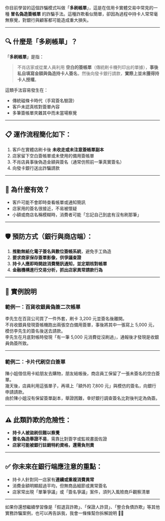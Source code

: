 你目前學習的這個詐騙模式叫做「**多刷帳單**」，這是在信用卡實體交易中常見的一種 **冒名偽造簽帳單** 的詐騙手法。這種詐欺看似簡單，卻因為過程中持卡人常常毫無察覺，對銀行與顧客都可能造成重大損失。

---

## 🔍 什麼是「多刷帳單」？

「**多刷帳單**」是指：

> 不肖店家或從業人員利用 **空白的簽帳單**（傳統刷卡機列印出的單據），**事後私自填寫金額與偽造持卡人簽名**，然後向發卡銀行請款，**實際上並未獲得持卡人授權**。

這類手法容易發生在：
- 傳統磁條卡時代（手寫簽名驗證）
- 客戶未認真核對簽單內容
- 多筆簽帳單夾雜其中而未當場察覺

---

## 📋 運作流程簡化如下：

1. 客戶在實體店刷卡後 **未收走或未注意簽帳單副本**
2. 店家留下空白簽帳單或未使用的備用簽帳單
3. 不肖店員事後偽造金額與簽名（通常仿照前一筆真實簽名）
4. 向發卡銀行送出詐騙請款

---

## 🧠 為什麼有效？

- 客戶可能不會即時查看帳單或通知簡訊
- 店家用的簽名很接近，不易被懷疑
- 小額或商店名稱模糊時，消費者可能「忘記自己到底有沒有刷那筆」

---

## 🛡️ 預防方式（銀行與商店端）：

1. **推動無紙化電子簽名與數位簽帳系統**，避免手工偽造
2. **要求商家保存簽單影像，供爭議查證**
3. **持卡人應即時開啟消費簡訊通知，並定期核對帳單**
4. **金融機構進行交易分析，抓出店家異常請款行為**

---

## 📄 實例說明

### 範例一：百貨收銀員偽簽二次帳單

李先生在百貨公司買了一件外套，刷卡 3,200 元並簽名後離開。  
不肖收銀員發現簽帳機跑出兩張空白備用簽單，事後將其中一張寫上 5,000 元，模仿李先生的簽名後送去請款。  
李先生在月底對帳時發現「有一筆 5,000 元消費從沒刷過」，通報後才發現是收銀員偽簽所致。

---

### 範例二：卡片代刷空白簽單

陳小姐借信用卡給朋友去購物，朋友結帳後，商店員工保留了一張未簽名的空白簽單。  
幾天後，店員利用這張單子，再填上「額外的 7,800 元」與模仿的簽名，向銀行申請請款。  
由於陳小姐沒有保留簽單副本，舉證困難，幸好銀行調查簽名比對後判定為偽簽。

---

## ⚠️ 此類詐欺的危險性：

- **持卡人被盜刷但難以察覺**
- **簽名偽造舉證不易**，需靠比對簽字或監視畫面佐證
- **店家可能被銀行註銷特約資格，還需負刑責**

---

## ✅ 你未來在銀行端應注意的重點：

- 持卡人針對同一店家有**連續或重複消費異常**
- 消費金額明顯超過平均，但無商品細節或異常簽名
- 店家常出現「單筆爭議」或「簽名爭議」案件，須列入風險商戶觀察清單

---

如果你還想繼續學習像是「假退貨詐欺」、「保證人詐貸」、「整合負債詐欺」等其他實務詐騙案例，也可以再告訴我，我會一條條幫你拆解說明 💼📘